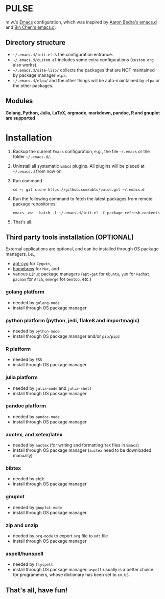 PULSE
=====


m.w.'s [Emacs](https://www.gnu.org/software/emacs/) configuration, which was inspired by
    [Aaron Bedra's emacs.d](https://github.com/abedra/emacs.d) and [Bin Chen's emacs.d](https://github.com/redguardtoo/emacs.d).


## Directory structure
- `~/.emacs.d/init.el` is the configuration entrance.
- `~/.emacs.d/custom.el` includes some extra configurations (`custom.org` also works).
- `~/.emacs.d/site-lisp/` collects the packages that are NOT maintained by package manager `elpa`.
- `~/.emacs.d/elpa/` and the other things will be auto-maintained by `elpa` or the other packages.


## Modules
**Golang, Python, Julia, LaTeX, orgmode, markdown, pandoc, R and gnuplot are supported**


# Installation
1. Backup the current `Emacs` configuration, e.g., the file `~/.emacs` or the folder `~/.emacs.d/`.
1. Uninstall all systematic `Emacs` plugins. All plugins will be placed at `~/.emacs.d` from now on.
1. Run command

    `cd ~; git clone https://github.com/ubtc/pulse.git ~/.emacs.d`

1. Run the following command to fetch the latest packages from remote package repositories:

    `emacs -nw --batch -l ~/.emacs.d/init.el -f package-refresh-contents`

1. That's all.


## Third party tools installation (OPTIONAL)
External applications are optional, and can be installed through OS package managers, i.e.,
- [apt-cyg](https://github.com/transcode-open/apt-cyg) for `Cygwin`,
- [homebrew](https://github.com/mxcl/homebrew) for `Mac`, and
- various `Linux` package managers (`apt-get` for `Ubuntu`, `yum` for `Redhat`, `pacman` for `Arch`, `emerge` for `Gentoo`, etc.)

### golang platform
- needed by `golang-mode`
- install through OS package manager

### python platform (python, jedi, flake8 and importmagic)
- needed by `python-mode`
- install through OS package manager and/or `pip/pip3`

### R platform
- needed by `ESS`
- install through OS package manager

### julia platform
- needed by `julia-mode` and `julia-shell`
- install through OS package manager

### pandoc platform
- needed by `pandoc-mode`
- install through OS package manager

### auctex, and xetex/latex
- needed by `auctex` (for writing and formatting `TeX` files in `Emacs`)
- install through OS package manager (`auctex` need to be downloaded manually)

### bibtex
- needed by `ebib`
- install through OS package manager

### gnuplot
- needed by `gnuplot-mode`
- install through OS package manager

### zip and unzip
- needed by `org-mode` to export `org` file to `odt` file
- install through OS package manager

### aspell/hunspell
- needed by `flyspell`
- install through OS package manager. `aspell` usually is a better choice for programmers, whose dictionary has been set to `en_US`.

## That's all, have fun!
